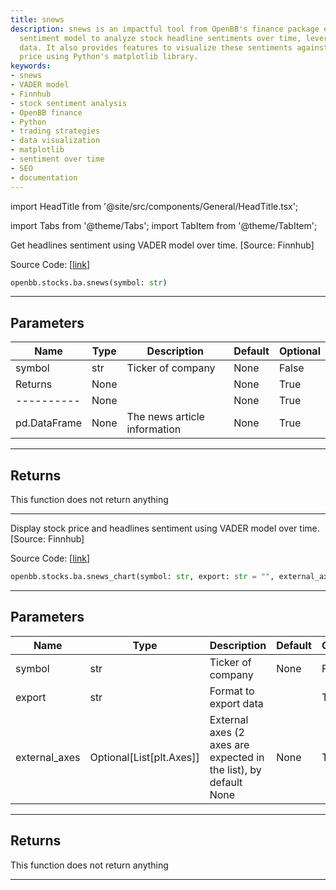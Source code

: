 ```yaml
---
title: snews
description: snews is an impactful tool from OpenBB's finance package employing VADER
  sentiment model to analyze stock headline sentiments over time, leveraged from Finnhub
  data. It also provides features to visualize these sentiments against the stock
  price using Python's matplotlib library.
keywords:
- snews
- VADER model
- Finnhub
- stock sentiment analysis
- OpenBB finance
- Python
- trading strategies
- data visualization
- matplotlib
- sentiment over time
- SEO
- documentation
---
```


import HeadTitle from '@site/src/components/General/HeadTitle.tsx';

<HeadTitle title="snews - Ba - Stocks - Reference | OpenBB SDK Docs" />

import Tabs from '@theme/Tabs';
import TabItem from '@theme/TabItem';

<Tabs>
<TabItem value="model" label="Model" default>

Get headlines sentiment using VADER model over time. [Source: Finnhub]

Source Code: [[link](https://github.com/OpenBB-finance/OpenBBTerminal/tree/main/openbb_terminal/stocks/behavioural_analysis/finnhub_model.py#L97)]

```python
openbb.stocks.ba.snews(symbol: str)
```

---

## Parameters

| Name | Type | Description | Default | Optional |
| ---- | ---- | ----------- | ------- | -------- |
| symbol | str | Ticker of company | None | False |
| Returns | None |  | None | True |
| ---------- | None |  | None | True |
| pd.DataFrame | None | The news article information | None | True |


---

## Returns

This function does not return anything

---

</TabItem>
<TabItem value="view" label="Chart">

Display stock price and headlines sentiment using VADER model over time. [Source: Finnhub]

Source Code: [[link](https://github.com/OpenBB-finance/OpenBBTerminal/tree/main/openbb_terminal/stocks/behavioural_analysis/finnhub_view.py#L27)]

```python
openbb.stocks.ba.snews_chart(symbol: str, export: str = "", external_axes: Optional[List[matplotlib.axes._axes.Axes]] = None)
```

---

## Parameters

| Name | Type | Description | Default | Optional |
| ---- | ---- | ----------- | ------- | -------- |
| symbol | str | Ticker of company | None | False |
| export | str | Format to export data |  | True |
| external_axes | Optional[List[plt.Axes]] | External axes (2 axes are expected in the list), by default None | None | True |


---

## Returns

This function does not return anything

---

</TabItem>
</Tabs>
